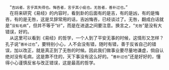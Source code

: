 &emsp;“``吉凶者，言乎其失得也。悔吝者，言乎其小疵也。无咎者，善补过也。``”<br>&emsp;在将来研究《易经》的内容时，看到卦的后面有的是吉，有的是凶，有的是悔吝，有的是无咎，这是爻辞常用的话，吉凶悔吝，已经谈过了。无咎，翻成白话就是“``没有毛病``”，但并不等于“``好``”，而是在进退之间要注意。换言之，“``无咎``”是没有大错误，好的。<br>&emsp;从这里可以看到《易经》的哲学，一个人到了平安无事的时候，这情形又怎样？孔子说“``善补过也``”，要特别小心，人不会没有错，随时有错，善于反省自己的错误，加以改正，就是真正到了无咎的时候。因此我们做事业要尽量地谦虚，倘自认绝对没有毛病，这是靠不住的，天下事没有这么好的。“``善补过也``”还是好好的，懂得小心谨慎反省与改正错误，这是最高的哲学。<br>